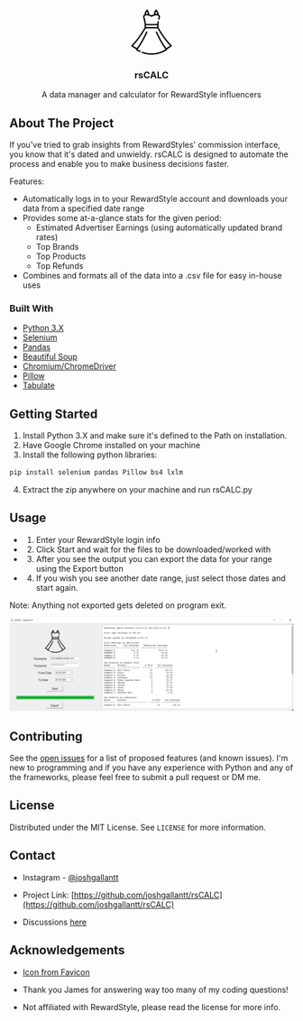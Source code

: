 <!-- PROJECT SHIELDS -->
<!--
*** I'm using markdown "reference style" links for readability.
*** Reference links are enclosed in brackets [ ] instead of parentheses ( ).
*** See the bottom of this document for the declaration of the reference variables
*** for contributors-url, forks-url, etc. This is an optional, concise syntax you may use.
*** https://www.markdownguide.org/basic-syntax/#reference-style-links
-->

<!-- PROJECT LOGO -->
<br />
<p align="center">
  <a href="https://github.com/joshgallantt/rsCALC">
    <img src="assets/dress.png" alt="Logo" width="80" height="80">
  </a>

  <h3 align="center">rsCALC</h3>

  <p align="center">
    A data manager and calculator for RewardStyle influencers
    <br />
  </p>
</p>

<!-- ABOUT THE PROJECT -->
## About The Project

If you've tried to grab insights from RewardStyles' commission interface, you know that it's dated and unwieldy. rsCALC is designed to automate the process and enable you to make business decisions faster.

Features:
* Automatically logs in to your RewardStyle account and downloads your data from a specified date range
* Provides some at-a-glance stats for the given period:
  * Estimated Advertiser Earnings (using automatically updated brand rates)
  * Top Brands
  * Top Products
  * Top Refunds
* Combines and formats all of the data into a .csv file for easy in-house uses

### Built With

* [Python 3.X](https://www.python.org/downloads/)
* [Selenium](https://github.com/SeleniumHQ/Selenium)
* [Pandas](https://pandas.pydata.org/)
* [Beautiful Soup](https://www.crummy.com/software/BeautifulSoup/bs4/doc/)
* [Chromium/ChromeDriver](https://chromedriver.chromium.org/)
* [Pillow](https://python-pillow.org/)
* [Tabulate](https://github.com/astanin/python-tabulate)


<!-- GETTING STARTED -->
## Getting Started

1. Install Python 3.X and make sure it's defined to the Path on installation.
2. Have Google Chrome installed on your machine
3. Install the following python libraries:

  ```sh
  pip install selenium pandas Pillow bs4 lxlm
  ```
4. Extract the zip anywhere on your machine and run rsCALC.py

<!-- USAGE EXAMPLES -->
## Usage

* 1. Enter your RewardStyle login info
* 2. Click Start and wait for the files to be downloaded/worked with
* 3. After you see the output you can export the data for your range using the Export button
* 4. If you wish you see another date range, just select those dates and start again.

Note: Anything not exported gets deleted on program exit.

![](example.gif)


<!-- CONTRIBUTIONS -->
## Contributing

See the [open issues](https://github.com/joshgallantt/rsCALC/issues) for a list of proposed features (and known issues). I'm new to programming and if you have any experience with Python and any of the frameworks, please feel free to submit a pull request or DM me.

<!-- LICENSE -->
## License

Distributed under the MIT License. See `LICENSE` for more information.

<!-- CONTACT -->
## Contact

* Instagram - [@joshgallantt](https://instagram.com/joshgallantt)

* Project Link: [https://github.com/joshgallantt/rsCALC](https://github.com/joshgallantt/rsCALC)

* Discussions [here](https://github.com/joshgallantt/rsCALC/discussions)

<!-- ACKNOWLEDGEMENTS -->
## Acknowledgements
* [Icon from Favicon](https://www.flaticon.com/free-icon/dress_1785255?term=dress&page=1&position=2&page=1&position=2&related_id=1785255&origin=search)

* Thank you James for answering way too many of my coding questions!

* Not affiliated with RewardStyle, please read the license for more info.

